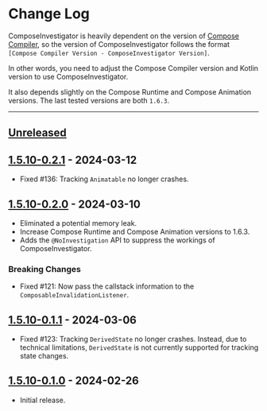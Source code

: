 # Change Log

ComposeInvestigator is heavily dependent on the version
of [Compose Compiler](https://developer.android.com/jetpack/androidx/releases/compose-compiler),
so the version of ComposeInvestigator follows the
format `[Compose Compiler Version - ComposeInvestigator Version]`.

In other words, you need to adjust the Compose Compiler version and Kotlin version to use
ComposeInvestigator.

It also depends slightly on the Compose Runtime and Compose Animation versions.
The last tested versions are both `1.6.3`.

---

## [Unreleased]

## [1.5.10-0.2.1] - 2024-03-12

- Fixed #136: Tracking `Animatable` no longer crashes.

## [1.5.10-0.2.0] - 2024-03-10

- Eliminated a potential memory leak.
- Increase Compose Runtime and Compose Animation versions to 1.6.3.
- Adds the `@NoInvestigation` API to suppress the workings of ComposeInvestigator.

### Breaking Changes

- Fixed #121: Now pass the callstack information to the `ComposableInvalidationListener`.

## [1.5.10-0.1.1] - 2024-03-06

- Fixed #123: Tracking `DerivedState` no longer crashes. Instead, due to technical limitations,
  `DerivedState` is not currently supported for tracking state changes.

## [1.5.10-0.1.0] - 2024-02-26

- Initial release.

[Unreleased]: https://github.com/jisungbin/ComposeInvestigator/compare/1.5.10-0.2.1...HEAD
[1.5.10-0.2.1]: https://github.com/jisungbin/ComposeInvestigator/releases/tag/1.5.10-0.2.1
[1.5.10-0.2.0]: https://github.com/jisungbin/ComposeInvestigator/releases/tag/1.5.10-0.2.0
[1.5.10-0.1.1]: https://github.com/jisungbin/ComposeInvestigator/releases/tag/1.5.10-0.1.1
[1.5.10-0.1.0]: https://github.com/jisungbin/ComposeInvestigator/releases/tag/1.5.10-0.1.0
